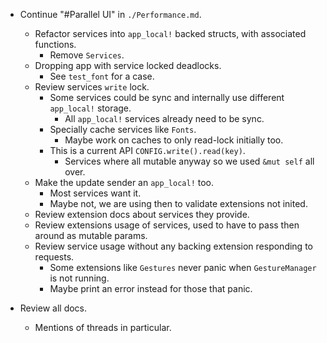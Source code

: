 * Continue "#Parallel UI" in `./Performance.md`.
    - Refactor services into `app_local!` backed structs, with associated functions.
        - Remove `Services`.
    - Dropping app with service locked deadlocks.
        - See `test_font` for a case.
    - Review services `write` lock.
        - Some services could be sync and internally use different `app_local!` storage.
            - All `app_local!` services already need to be sync.
        - Specially cache services like `Fonts`.
            - Maybe work on caches to only read-lock initially too.
        - This is a current API `CONFIG.write().read(key)`.
            - Services where all mutable anyway so we used `&mut self` all over.
    - Make the update sender an `app_local!` too.
        - Most services want it.
        - Maybe not, we are using then to validate extensions not inited.
    - Review extension docs about services they provide.
    - Review extensions usage of services, used to have to pass then around as mutable params.
    - Review service usage without any backing extension responding to requests.
        - Some extensions like `Gestures` never panic when `GestureManager` is not running.
        - Maybe print an error instead for those that panic.

* Review all docs.
    - Mentions of threads in particular.